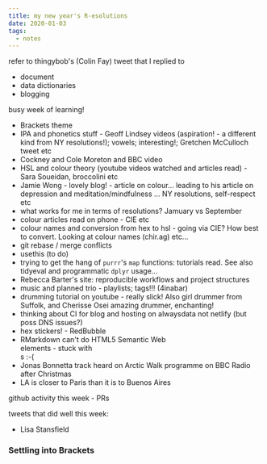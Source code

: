 ```yaml
---
title: my new year's R-esolutions
date: 2020-01-03
tags:
  - notes
---
```



refer to thingybob's (Colin Fay) tweet that I replied to

* document
* data dictionaries
* blogging

busy week of learning!

* Brackets theme
* IPA and phonetics stuff - Geoff Lindsey videos (aspiration! - a different kind from NY resolutions!); vowels; interesting!; Gretchen McCulloch tweet etc
* Cockney and Cole Moreton and BBC video
* HSL and colour theory (youtube videos watched and articles read) - Sara Soueidan, broccolini etc
* Jamie Wong - lovely blog! - article on colour... leading to his article on depression and meditation/mindfulness ... NY resolutions, self-respect etc
* what works for me in terms of resolutions? Jamuary vs September
* colour articles read on phone - CIE etc
* colour names and conversion from hex to hsl - going via CIE? How best to convert. Looking at colour names (chir.ag) etc...
* git rebase / merge conflicts
* usethis (to do)
* trying to get the hang of `purrr`'s `map` functions: tutorials read. See also tidyeval and programmatic `dplyr` usage...
* Rebecca Barter's site: reproducible workflows and project structures
* music and planned trio - playlists; tags!!! (4inabar)
* drumming tutorial on youtube - really slick! Also girl drummer from Suffolk, and Cherisse Osei amazing drummer, enchanting!
* thinking about CI for blog and hosting on alwaysdata not netlify (but poss DNS issues?)
* hex stickers! - RedBubble
* RMarkdown can't do HTML5 Semantic Web <section> elements - stuck with <div>s :-(
* Jonas Bonnetta track heard on Arctic Walk programme on BBC Radio after Christmas
* LA is closer to Paris than it is to Buenos Aires


github activity this week - PRs

tweets that did well this week:
* Lisa Stansfield


### Settling into Brackets